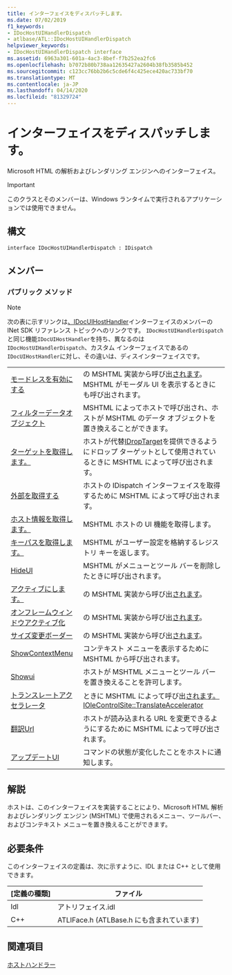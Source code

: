 ```yaml
---
title: インターフェイスをディスパッチします。
ms.date: 07/02/2019
f1_keywords:
- IDocHostUIHandlerDispatch
- atlbase/ATL::IDocHostUIHandlerDispatch
helpviewer_keywords:
- IDocHostUIHandlerDispatch interface
ms.assetid: 6963a301-601a-4ac3-8bef-f7b252ea2fc6
ms.openlocfilehash: b7072b80b738aa12635427a2604b38fb3585b452
ms.sourcegitcommit: c123cc76bb2b6c5cde6f4c425ece420ac733bf70
ms.translationtype: MT
ms.contentlocale: ja-JP
ms.lasthandoff: 04/14/2020
ms.locfileid: "81329724"
---
```

# <a name="idochostuihandlerdispatch-interface"></a>インターフェイスをディスパッチします。

Microsoft HTML の解析およびレンダリング エンジンへのインターフェイス。

> [!IMPORTANT]
> このクラスとそのメンバーは、Windows ランタイムで実行されるアプリケーションでは使用できません。

## <a name="syntax"></a>構文

```
interface IDocHostUIHandlerDispatch : IDispatch
```

## <a name="members"></a>メンバー

### <a name="public-methods"></a>パブリック メソッド

> [!NOTE]
> 次の表に示すリンクは[、IDocUIHostHandler](/previous-versions/windows/internet-explorer/ie-developer/platform-apis/aa753260\(v=vs.85\))インターフェイスのメンバーの INet SDK リファレンス トピックへのリンクです。 `IDocHostUIHandlerDispatch`と同じ機能`IDocUIHostHandler`を持ち、異なるのは`IDocHostUIHandlerDispatch`、カスタム インターフェイスであるの`IDocUIHostHandler`に対し、その違いは、ディスインターフェイスです。

|||
|-|-|
|[モードレスを有効にする](/previous-versions/windows/internet-explorer/ie-developer/platform-apis/aa753253\(v=vs.85\))|の MSHTML 実装から呼び出[されます](/windows/win32/api/oleidl/nf-oleidl-ioleinplaceactiveobject-enablemodeless)。 MSHTML がモーダル UI を表示するときにも呼び出されます。|
|[フィルターデータオブジェクト](/previous-versions/windows/internet-explorer/ie-developer/platform-apis/aa753254\(v=vs.85\))|MSHTML によってホストで呼び出され、ホストが MSHTML のデータ オブジェクトを置き換えることができます。|
|[ターゲットを取得します。](/previous-versions/windows/internet-explorer/ie-developer/platform-apis/aa753255\(v=vs.85\))|ホストが代替[IDropTarget](/windows/win32/api/oleidl/nn-oleidl-idroptarget)を提供できるようにドロップ ターゲットとして使用されているときに MSHTML によって呼び出されます。|
|[外部を取得する](/previous-versions/windows/internet-explorer/ie-developer/platform-apis/aa753256\(v=vs.85\))|ホストの IDispatch インターフェイスを取得するために MSHTML によって呼び出されます。|
|[ホスト情報を取得します。](/previous-versions/windows/internet-explorer/ie-developer/platform-apis/aa753257\(v=vs.85\))|MSHTML ホストの UI 機能を取得します。|
|[キーパスを取得します。](/previous-versions/windows/internet-explorer/ie-developer/platform-apis/aa753258\(v=vs.85\))|MSHTML がユーザー設定を格納するレジストリ キーを返します。|
|[HideUI](/previous-versions/windows/internet-explorer/ie-developer/platform-apis/aa753259\(v=vs.85\))|MSHTML がメニューとツール バーを削除したときに呼び出されます。|
|[アクティブにします。](/previous-versions/windows/internet-explorer/ie-developer/platform-apis/aa753261\(v=vs.85\))|の MSHTML 実装から呼び出[されます](/windows/win32/api/oleidl/nf-oleidl-ioleinplaceactiveobject-ondocwindowactivate)。|
|[オンフレームウィンドウアクティブ化](/previous-versions/windows/internet-explorer/ie-developer/platform-apis/aa753262\(v=vs.85\))|の MSHTML 実装から呼び出[されます](/windows/win32/api/oleidl/nf-oleidl-ioleinplaceactiveobject-onframewindowactivate)。|
|[サイズ変更ボーダー](/previous-versions/windows/internet-explorer/ie-developer/platform-apis/aa753263\(v=vs.85\))|の MSHTML 実装から呼び出[されます](/windows/win32/api/oleidl/nf-oleidl-ioleinplaceactiveobject-resizeborder)。|
|[ShowContextMenu](/previous-versions/windows/internet-explorer/ie-developer/platform-apis/aa753264\(v=vs.85\))|コンテキスト メニューを表示するために MSHTML から呼び出されます。|
|[Showui](/previous-versions/windows/internet-explorer/ie-developer/platform-apis/aa753265\(v=vs.85\))|ホストが MSHTML メニューとツール バーを置き換えることを許可します。|
|[トランスレートアクセラレータ](/previous-versions/windows/internet-explorer/ie-developer/platform-apis/aa753266\(v=vs.85\))|ときに MSHTML によって呼び出[されます。](/windows/win32/api/oleidl/nf-oleidl-ioleinplaceactiveobject-translateaccelerator) [IOleControlSite::TranslateAccelerator](/windows/win32/api/ocidl/nf-ocidl-iolecontrolsite-translateaccelerator)|
|[翻訳Url](/previous-versions/windows/internet-explorer/ie-developer/platform-apis/aa753267\(v=vs.85\))|ホストが読み込まれる URL を変更できるようにするために MSHTML によって呼び出されます。|
|[アップデートUI](/previous-versions/windows/internet-explorer/ie-developer/platform-apis/aa753268\(v=vs.85\))|コマンドの状態が変化したことをホストに通知します。|

## <a name="remarks"></a>解説

ホストは、このインターフェイスを実装することにより、Microsoft HTML 解析およびレンダリング エンジン (MSHTML) で使用されるメニュー、ツールバー、およびコンテキスト メニューを置き換えることができます。

## <a name="requirements"></a>必要条件

このインターフェイスの定義は、次に示すように、IDL または C++ として使用できます。

|[定義の種類]|ファイル|
|---------------------|----------|
|Idl|アトリフェイス.idl|
|C++|ATLIFace.h (ATLBase.h にも含まれています)|

## <a name="see-also"></a>関連項目

[ホストハンドラー](/previous-versions/windows/internet-explorer/ie-developer/platform-apis/aa753260\(v=vs.85\))
